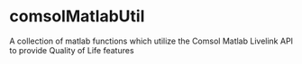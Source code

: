 # comsolMatlabUtil
A collection of matlab functions which utilize the Comsol Matlab Livelink API to provide Quality of Life features
